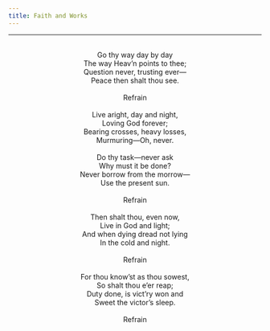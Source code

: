 ```yaml
---
title: Faith and Works
---
```


---
<center>
<br/>
Go thy way day by day<br/>
The way Heav’n points to thee;<br/>
Question never, trusting ever—<br/>
Peace then shalt thou see.<br/>
<br/>
Refrain<br/>
<br/>
Live aright, day and night,<br/>
Loving God forever;<br/>
Bearing crosses, heavy losses,<br/>
Murmuring—Oh, never.<br/>
<br/>
Do thy task—never ask<br/>
Why must it be done?<br/>
Never borrow from the morrow—<br/>
Use the present sun.<br/>
<br/>
Refrain<br/>
<br/>
Then shalt thou, even now,<br/>
Live in God and light;<br/>
And when dying dread not lying<br/>
In the cold and night.<br/>
<br/>
Refrain<br/>
<br/>
For thou know’st as thou sowest,<br/>
So shalt thou e’er reap;<br/>
Duty done, is vict’ry won and<br/>
Sweet the victor’s sleep.<br/>
<br/>
Refrain<br/>

</center>